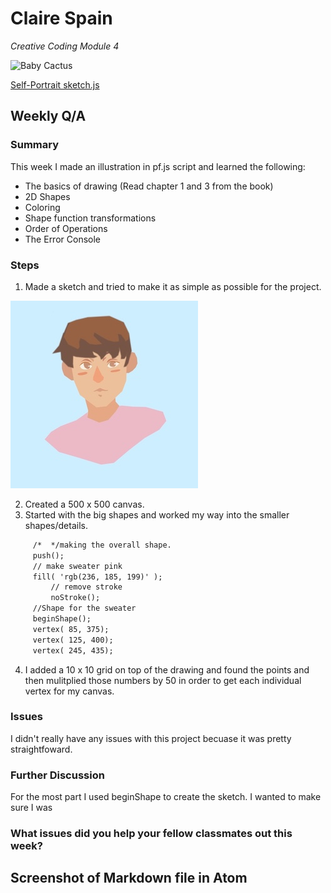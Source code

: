 # Claire Spain
*Creative Coding Module 4*

![Baby Cactus](https://s3-us-west-1.amazonaws.com/gitwebsite/Cactus-Logo.png?versionId=null "Caspian")

[ Self-Portrait sketch.js](https://clarissaspain.github.io/120-work/hw-4/)
## Weekly Q/A
### Summary
This week I made an illustration in pf.js script and learned the following:
- The basics of drawing (Read chapter 1 and 3 from the book)
- 2D Shapes
- Coloring
- Shape function transformations
- Order of Operations
- The Error Console

### Steps
 1. Made a sketch and tried to make it as simple as possible for the project.

  ![Original Sketch in Procreate](img/sketch.JPG "original sketch")

 2. Created a 500 x 500 canvas.
 3. Started with the big shapes and worked my way into the smaller shapes/details.
 ```html
      /*  */making the overall shape.
      push();
      // make sweater pink
      fill( 'rgb(236, 185, 199)' );
          // remove stroke
          noStroke();
      //Shape for the sweater
      beginShape();
      vertex( 85, 375);
      vertex( 125, 400);
      vertex( 245, 435);
```

 4. I added a 10 x 10 grid on top of the drawing and found the points and then mulitplied those numbers by 50 in order to get each individual vertex for my canvas.

### Issues
  I didn't really have any issues with this project becuase it was pretty straightfoward.
### Further Discussion
For the most part I used beginShape to create the sketch. I wanted to make sure I was
### What issues did you help your fellow classmates out this week?

## Screenshot of Markdown file in Atom
